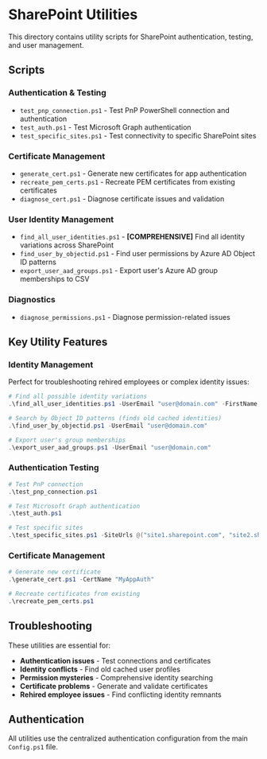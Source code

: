 # SharePoint Utilities

This directory contains utility scripts for SharePoint authentication, testing, and user management.

## Scripts

### Authentication & Testing
- `test_pnp_connection.ps1` - Test PnP PowerShell connection and authentication
- `test_auth.ps1` - Test Microsoft Graph authentication
- `test_specific_sites.ps1` - Test connectivity to specific SharePoint sites

### Certificate Management
- `generate_cert.ps1` - Generate new certificates for app authentication
- `recreate_pem_certs.ps1` - Recreate PEM certificates from existing certificates
- `diagnose_cert.ps1` - Diagnose certificate issues and validation

### User Identity Management
- `find_all_user_identities.ps1` - **[COMPREHENSIVE]** Find all identity variations across SharePoint
- `find_user_by_objectid.ps1` - Find user permissions by Azure AD Object ID patterns
- `export_user_aad_groups.ps1` - Export user's Azure AD group memberships to CSV

### Diagnostics
- `diagnose_permissions.ps1` - Diagnose permission-related issues

## Key Utility Features

### Identity Management
Perfect for troubleshooting rehired employees or complex identity issues:
```powershell
# Find all possible identity variations
.\find_all_user_identities.ps1 -UserEmail "user@domain.com" -FirstName "John" -LastName "Doe"

# Search by Object ID patterns (finds old cached identities)
.\find_user_by_objectid.ps1 -UserEmail "user@domain.com"

# Export user's group memberships
.\export_user_aad_groups.ps1 -UserEmail "user@domain.com"
```

### Authentication Testing
```powershell
# Test PnP connection
.\test_pnp_connection.ps1

# Test Microsoft Graph authentication  
.\test_auth.ps1

# Test specific sites
.\test_specific_sites.ps1 -SiteUrls @("site1.sharepoint.com", "site2.sharepoint.com")
```

### Certificate Management
```powershell
# Generate new certificate
.\generate_cert.ps1 -CertName "MyAppAuth"

# Recreate certificates from existing
.\recreate_pem_certs.ps1
```

## Troubleshooting

These utilities are essential for:
- **Authentication issues** - Test connections and certificates
- **Identity conflicts** - Find old cached user profiles
- **Permission mysteries** - Comprehensive identity searching
- **Certificate problems** - Generate and validate certificates
- **Rehired employee issues** - Find conflicting identity remnants

## Authentication

All utilities use the centralized authentication configuration from the main `Config.ps1` file.